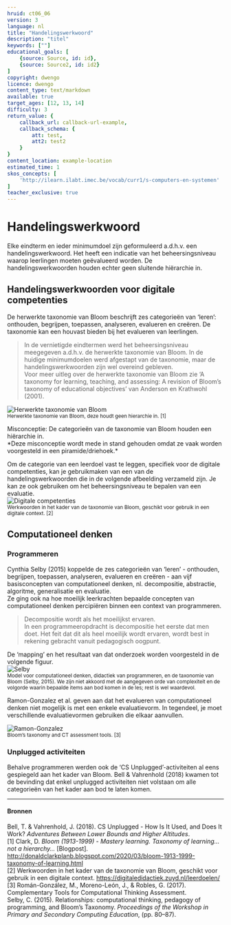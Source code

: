 ```yaml
---
hruid: ct06_06
version: 3
language: nl
title: "Handelingswerkwoord"
description: "titel"
keywords: [""]
educational_goals: [
    {source: Source, id: id}, 
    {source: Source2, id: id2}
]
copyright: dwengo
licence: dwengo
content_type: text/markdown
available: true
target_ages: [12, 13, 14]
difficulty: 3
return_value: {
    callback_url: callback-url-example,
    callback_schema: {
        att: test,
        att2: test2
    }
}
content_location: example-location
estimated_time: 1
skos_concepts: [
    'http://ilearn.ilabt.imec.be/vocab/curr1/s-computers-en-systemen'
]
teacher_exclusive: true
---
```


# Handelingswerkwoord

Elke eindterm en ieder minimumdoel zijn geformuleerd a.d.h.v. een handelingswerkwoord. Het heeft een indicatie van het beheersingsniveau waarop leerlingen moeten geëvalueerd worden. De handelingswerkwoorden houden echter geen sluitende hiërarchie in.  

## Handelingswerkwoorden voor digitale competenties

De herwerkte taxonomie van Bloom beschrijft zes categorieën van ‘leren’: onthouden, begrijpen, toepassen, analyseren, evalueren en creëren. De taxonomie kan een houvast bieden bij het evalueren van leerlingen. 

> In de vernietigde eindtermen werd het beheersingsniveau meegegeven a.d.h.v. de herwerkte taxonomie van Bloom. In de huidige minimumdoelen werd afgestapt van de taxonomie, maar de handelingswerkwoorden zijn wel overeind gebleven.<br>
Voor meer uitleg over de herwerkte taxonomie van Bloom zie ‘A taxonomy for learning, teaching, and assessing: A revision of Bloom’s taxonomy of educational objectives’ van Anderson en Krathwohl (2001).

![Herwerkte taxonomie van Bloom](embed/herwerktebloom.png)<br>
<sub>Herwerkte taxonomie van Bloom, deze houdt geen hierarchie in. [1]</sub>

<div class="alert alert-box alert-danger">
Misconceptie: De categorieën van de taxonomie van Bloom houden een hiërarchie in.<br>
*Deze misconceptie wordt mede in stand gehouden omdat ze vaak worden voorgesteld in een piramide/driehoek.*
</div>

Om de categorie van een leerdoel vast te leggen, specifiek voor de digitale competenties, kan je gebruikmaken van een van de handelingswerkwoorden die in de volgende afbeelding verzameld zijn. Je kan ze ook gebruiken om het beheersingsniveau te bepalen van een evaluatie.<br>
![Digitale competenties](embed/digitalebloom.png)<br>
<sub>Werkwoorden in het kader van de taxonomie van Bloom, geschikt voor gebruik in een digitale context. [2]</sub>

## Computationeel denken

### Programmeren

Cynthia Selby (2015) koppelde de zes categorieën van ‘leren’ - onthouden, begrijpen, toepassen, analyseren, evalueren en creëren - aan vijf basisconcepten van computationeel denken,  nl. decompositie, abstractie, algoritme, generalisatie en evaluatie. <br>
Ze ging ook na hoe moeilijk leerkrachten bepaalde concepten van computationeel denken percipiëren binnen een context van programmeren. 
> Decompositie wordt als het moeilijkst ervaren. <br>
In een programmeeropdracht is decompositie het eerste dat men doet. Het feit dat dit als heel moeilijk wordt ervaren, wordt best in rekening gebracht vanuit pedagogisch oogpunt.

De ‘mapping’ en het resultaat van dat onderzoek worden voorgesteld in de volgende figuur.<br>
![Selby](embed/selbybloom.png)<br>
<sub>Model voor computationeel denken, didactiek van programmeren, en de taxonomie van Bloom (Selby, 2015). We zijn niet akkoord met de
aangegeven orde van complexiteit en de volgorde waarin bepaalde items aan bod komen in de les; rest is wel waardevol.</sub>

Ramon-Gonzalez et al. geven aan dat het evalueren van computationeel denken niet mogelijk is met een enkele evaluatievorm. In tegendeel, je moet verschillende evaluatievormen gebruiken die elkaar aanvullen. 

![Ramon-Gonzalez](embed/roblesbloom.png)<br>
<sub>Bloom’s taxonomy and CT assessment tools. [3]</sub>

### Unplugged activiteiten

Behalve programmeren werden ook de ‘CS Unplugged’-activiteiten al eens gespiegeld aan het kader van Bloom. Bell & Vahrenhold (2018) kwamen tot de bevinding dat enkel unplugged activiteiten niet volstaan om alle categorieën van het kader aan bod te laten komen.


-------------------------------------
#### Bronnen
Bell, T. & Vahrenhold, J. (2018). CS Unplugged - How Is It Used, and Does It Work? *Adventures Between Lower Bounds and Higher Altitudes*.<br>
[1] Clark, D. *Bloom (1913-1999) - Mastery learning. Taxonomy of learning… not a hierarchy…* [Blogpost]. http://donaldclarkplanb.blogspot.com/2020/03/bloom-1913-1999-taxonomy-of-learning.html<br>
[2] Werkwoorden in het kader van de taxonomie van Bloom, geschikt voor gebruik in een digitale context. https://digitaledidactiek.zuyd.nl/leerdoelen/<br>
[3] Román-González, M., Moreno-León, J., & Robles, G. (2017). Complementary Tools for Computational Thinking Assessment. <br>
Selby, C. (2015). Relationships: computational thinking, pedagogy of programming, and Bloom’s Taxonomy. *Proceedings of the Workshop in Primary and Secondary Computing Education*, (pp. 80–87).

